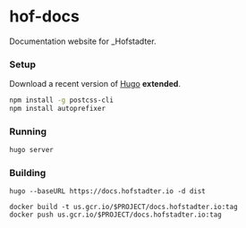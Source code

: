 # hof-docs

Documentation website for _Hofstadter.


### Setup

Download a recent version of [Hugo](https://gohugo.io) __extended__.

```sh
npm install -g postcss-cli
npm install autoprefixer
```

### Running

```sh
hugo server
```

### Building

```
hugo --baseURL https://docs.hofstadter.io -d dist

docker build -t us.gcr.io/$PROJECT/docs.hofstadter.io:tag
docker push us.gcr.io/$PROJECT/docs.hofstadter.io:tag
```
